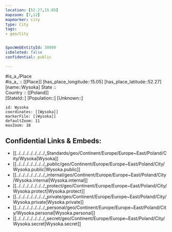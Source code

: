 ```yaml
---
location: [52.27,15.05] 
mapzoom: [7,12] 
mapmarker: city 
type: City
tags:
- geo/City


SpocWebEntityId: 30989
isDeleted: false
confidential: public

---
```

#is_a_/Place  
#is_a_ :: [[Place]] 
[has_place_longitude::15.05] 
[has_place_latitude::52.27] 
[name::Wysoka] 
State ::  
Country :: [[Poland]]  
[StateId::] 
[Population::] 
[Unknown::] 


```leaflet
id: Wysoka
coordinates: [[Wysoka]] 
markerFile: [[Wysoka]] 
defaultZoom: 11 
maxZoom: 18
```


## Confidential Links & Embeds: 
- [[../../../../../../../_Standards/geo/Continent/Europe/Europe~East/Poland/City/Wysoka|Wysoka]] 
- [[../../../../../../../_public/geo/Continent/Europe/Europe~East/Poland/City/Wysoka.public|Wysoka.public]] 
- [[../../../../../../../_internal/geo/Continent/Europe/Europe~East/Poland/City/Wysoka.internal|Wysoka.internal]] 
- [[../../../../../../../_protect/geo/Continent/Europe/Europe~East/Poland/City/Wysoka.protect|Wysoka.protect]] 
- [[../../../../../../../_private/geo/Continent/Europe/Europe~East/Poland/City/Wysoka.private|Wysoka.private]] 
- [[../../../../../../../_personal/geo/Continent/Europe/Europe~East/Poland/City/Wysoka.personal|Wysoka.personal]] 
- [[../../../../../../../_secret/geo/Continent/Europe/Europe~East/Poland/City/Wysoka.secret|Wysoka.secret]] 
